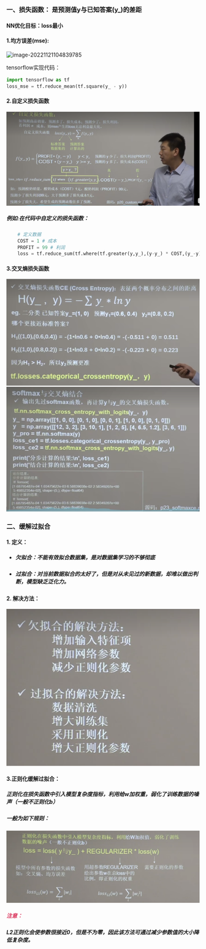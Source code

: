 ### 一、损失函数： 是预测值y与已知答案(y_)的差距

#### 		NN优化目标：loss最小

#### 1.均方误差(mse):

![image-20221121104839785](C:\Users\Administrator.WIN-01MODA62V3T\AppData\Roaming\Typora\typora-user-images\image-20221121104839785.png)

tensorflow实现代码：

```python
import tensorflow as tf
loss_mse = tf.reduce_mean(tf.square(y_ - y))
```

#### 2.自定义损失函数
![img_9.png](img_9.png)
##### 例如:在代码中自定义的损失函数：
```python
    # 定义数据
    COST = 1 # 成本
    PROFIT = 99 # 利润
    loss = tf.reduce_sum(tf.where(tf.greater(y,y_),(y-y_) * COST,(y_-y) * PROFIT))
```
#### 3.交叉熵损失函数
![img_11.png](img_11.png)
![img_10.png](img_10.png)


### 二、缓解过拟合
#### 1. 定义：
- ##### 欠拟合：不能有效拟合数据集，是对数据集学习的不够彻底

- ##### 过拟合：对当前数据拟合的太好了，但是对从未见过的新数据，却难以做出判断，模型缺乏泛化力。
#### 2. 解决方法：
![img_12.png](img_12.png)

#### 3.正则化缓解过拟合：
##### 正则化在损失函数中引入模型复杂度指标，利用给w加权重，弱化了训练数据的噪声（一般不正则化b）
##### 一般为如下规则：
![img_13.png](img_13.png)

##### <font color="#da355c">注意：</font> 
##### L2正则化会使参数很接近0，但是不为零，因此该方法可通过减少参数值的大小降低复杂度。


